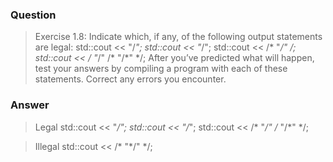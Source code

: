 ### Question
> Exercise 1.8: Indicate which, if any, of the following output statements are legal:
std::cout << "/*";
std::cout << "*/";
std::cout << /* "*/" */;
std::cout << /* "*/" /* "/*" */;
After you’ve predicted what will happen, test your answers by compiling a program with each of these statements. Correct any errors you encounter.

### Answer
> Legal
std::cout << "*/";
std::cout << "/*";
std::cout << /* "*/" /* "/*" */;

> Illegal
std::cout << /* "*/" */;